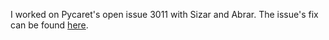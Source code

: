I worked on Pycaret's open issue 3011 with Sizar and Abrar. The issue's fix can be found [here](https://github.com/bennColl-cs4387/sizar/tree/a936930e0195bef674eb6aa04afa5a27de678037/assignments/group-fix).



